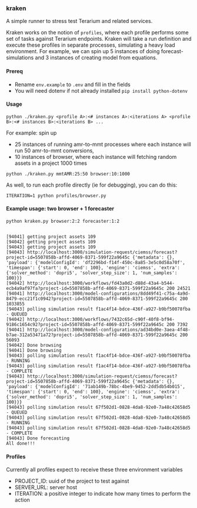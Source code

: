### kraken
A simple runner to stress test Terarium and related services.

Kraken works on the notion of `profiles`, where each profile performs some set of tasks against Terarium endpoints. Kraken will take a run definition and execute these profiles in separate processes, simulating a heavy load environment. For example, we can spin up 5 instances of doing forecast-simulations and 3 instances of creating model from equations.


#### Prereq
- Rename `env.example` to `.env` and fill in the fields
- You will need dotenv if not already installed `pip install python-dotenv`


#### Usage
```
python ./kraken.py <profile A>:<# instances A>:<iterations A> <profile B>:<# instances B>:<iterations B> ...
```

For example: spin up 
- 25 instances of running amr-to-mmt processes where each instance will run 50 amr-to-mmt conversions, 
- 10 instances of browser, where each instance will fetching random assets in a project 1000 times

```
python ./kraken.py mmtAMR:25:50 browser:10:1000
```


As well, to run each profile directly (ie for debugging), you can do this:

```
ITERATION=1 python profiles/browser.py
```

#### Example usage: two browser + 1 forecaster

```
python kraken.py browser:2:2 forecaster:1:2


[94041] getting project assets 109
[94042] getting project assets 109
[94043] getting project assets 109
[94043] http://localhost:3000/simulation-request/ciemss/forecast?project-id=5507858b-affd-4069-8371-599f22a9645c {'metadata': {}, 'payload': {'modelConfigId': 'df2296bd-f14f-450c-8a85-3e5c0d58a70f', 'timespan': {'start': 0, 'end': 100}, 'engine': 'ciemss', 'extra': {'solver_method': 'dopri5', 'solver_step_size': 1, 'num_samples': 100}}}
[94042] http://localhost:3000/workflows/fd43a0d2-d88d-43a4-b544-ecb4a9af97fa?project-id=5507858b-affd-4069-8371-599f22a9645c 200 24521
[94041] http://localhost:3000/model-configurations/8dd49f41-c75a-4a9d-8479-ecc21f1c0942?project-id=5507858b-affd-4069-8371-599f22a9645c 200 1033855
[94043] polling simulation result f1ac4f14-bdce-436f-a927-b9bf50078fba - QUEUED
[94042] http://localhost:3000/workflows/7432c65d-c90f-40f8-bf94-9186c1654c92?project-id=5507858b-affd-4069-8371-599f22a9645c 200 7392
[94041] http://localhost:3000/model-configurations/ad34bd0e-3aea-4f48-b7ae-312a53471a72?project-id=5507858b-affd-4069-8371-599f22a9645c 200 56093
[94042] Done browsing
[94041] Done browsing
[94043] polling simulation result f1ac4f14-bdce-436f-a927-b9bf50078fba - RUNNING
[94043] polling simulation result f1ac4f14-bdce-436f-a927-b9bf50078fba - COMPLETE
[94043] http://localhost:3000/simulation-request/ciemss/forecast?project-id=5507858b-affd-4069-8371-599f22a9645c {'metadata': {}, 'payload': {'modelConfigId': '71ab149b-78bc-4be9-9452-2dd5db54b015', 'timespan': {'start': 0, 'end': 100}, 'engine': 'ciemss', 'extra': {'solver_method': 'dopri5', 'solver_step_size': 1, 'num_samples': 100}}}
[94043] polling simulation result 67f502d1-0828-4da8-92e0-7a48c42658d5 - QUEUED
[94043] polling simulation result 67f502d1-0828-4da8-92e0-7a48c42658d5 - RUNNING
[94043] polling simulation result 67f502d1-0828-4da8-92e0-7a48c42658d5 - COMPLETE
[94043] Done forecasting
All done!!!
```



#### Profiles
Currently all profiles expect to receive these three environment variables
- PROJECT_ID: uuid of the project to test against
- SERVER_URL: server host
- ITERATION: a positive integer to indicate how many times to perform the action

